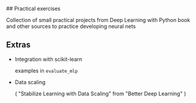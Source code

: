 ## Practical exercises

Collection of small practical projects from Deep Learning with Python book and other sources to practice developing neural nets

## Extras

* Integration with scikit-learn

  examples in ```evaluate_mlp```


* Data scaling

  ( "Stabilize Learning with Data Scaling" from "Better Deep Learning" )
